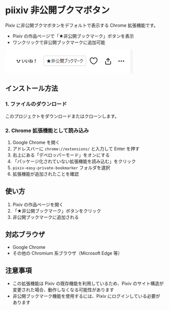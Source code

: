# piixiv 非公開ブクマボタン

Pixiv に非公開ブクマボタンをデフォルトで表示する Chrome 拡張機能です。

- Pixiv の作品ページで「★非公開ブックマーク」ボタンを表示
- ワンクリックで非公開ブックマークに追加可能

![動作サンプル](sample01.png)

## インストール方法

### 1. ファイルのダウンロード
このプロジェクトをダウンロードまたはクローンします。

### 2. Chrome 拡張機能として読み込み
1. Google Chrome を開く
2. アドレスバーに `chrome://extensions/` と入力して Enter を押す
3. 右上にある「デベロッパーモード」をオンにする
4. 「パッケージ化されていない拡張機能を読み込む」をクリック
5. `pixiv-easy-private-bookmarker` フォルダを選択
6. 拡張機能が追加されたことを確認

## 使い方

1. Pixiv の作品ページを開く
2. 「★非公開ブックマーク」ボタンをクリック
3. 非公開ブックマークに追加される

## 対応ブラウザ

- Google Chrome
- その他の Chromium 系ブラウザ（Microsoft Edge 等）

## 注意事項

- この拡張機能は Pixiv の既存機能を利用しているため、Pixiv のサイト構造が変更された場合、動作しなくなる可能性があります
- 非公開ブックマーク機能を使用するには、Pixiv にログインしている必要があります
